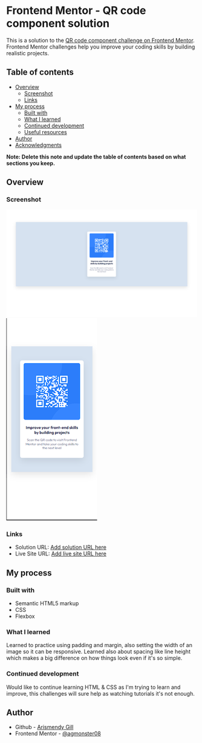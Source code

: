 # Frontend Mentor - QR code component solution

This is a solution to the [QR code component challenge on Frontend Mentor](https://www.frontendmentor.io/challenges/qr-code-component-iux_sIO_H). Frontend Mentor challenges help you improve your coding skills by building realistic projects. 

## Table of contents

- [Overview](#overview)
  - [Screenshot](#screenshot)
  - [Links](#links)
- [My process](#my-process)
  - [Built with](#built-with)
  - [What I learned](#what-i-learned)
  - [Continued development](#continued-development)
  - [Useful resources](#useful-resources)
- [Author](#author)
- [Acknowledgments](#acknowledgments)

**Note: Delete this note and update the table of contents based on what sections you keep.**

## Overview

### Screenshot

![](images/Screenshot%202022-10-25%20210258.png)
![](images/Screenshot%202022-10-25%20210426.png)



### Links

- Solution URL: [Add solution URL here](https://your-solution-url.com)
- Live Site URL: [Add live site URL here](https://your-live-site-url.com)

## My process

### Built with

- Semantic HTML5 markup
- CSS 
- Flexbox




### What I learned

Learned to practice using padding and margin, also setting the width of an image so it can be responsive. Learned also about
spacing like line height which makes a big difference on how things look even if it's so simple.




### Continued development

Would like to continue learning HTML & CSS as I'm trying to learn and improve, this challenges will sure help as watching tutorials it's not enough.


## Author

- Github - [Arismendy Gill](https://github.com/agmonster08)
- Frontend Mentor - [@agmonster08](https://www.frontendmentor.io/profile/agmonster08)






